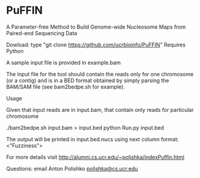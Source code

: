 # PuFFIN
A Parameter-free Method to Build Genome-wide Nucleosome Maps from Paired-end Sequencing Data

Dowload: type "git clone https://github.com/ucrbioinfo/PuFFIN"
Requires Python

A sample input file is provided in example.bam

The input file for the tool should contain the reads only for one chromosome (or a contig) and is in a BED format obtained by simply parsing the BAM/SAM file (see bam2bedpe.sh for example).

Usage

Given that input reads are in input.bam, that contain only reads for particular chromosome

./bam2bedpe.sh input.bam > input.bed
python Run.py input.bed

The output will be printed in input.bed.nucs using next column format:
<Position of the nucleosome center> <width of the peak> <confidence score> <"Fuzziness"> <Level of the curve that was used to detect nucleosome >

For more details visit http://alumni.cs.ucr.edu/~polishka/indexPuffin.html

Questions: email Anton Polishko polishka@cs.ucr.edu
